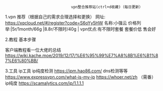                                   vpn整合推荐站(ctrl+d收藏)（每日更新）
                         
1.vpn 推荐（根据自己的需求合理选择和更换）
网址:  https://xqcloud.net/#/register?code=S6oYy5HW       名称:小强云   价格列举:|5r/1month/66g  |8.8r/不限时/40g   |  vpn优点:有不限时套餐 套餐价低 售会好



2.教程
基本步骤 

客户端教程看一位大佬的总结
https://wiki.kache.moe/2019/12/17/%E6%95%99%E7%A8%8B%E6%B1%87%E6%80%BB/


3.工具
ip工具
ip纯度检测
https://ipm.hao86.com/
dns检测等等
https://www.expressvpn.com/what-is-my-ip
https://whoer.net/zh  （需番）
ip纯度
https://scamalytics.com/ip/1.1.1.1








